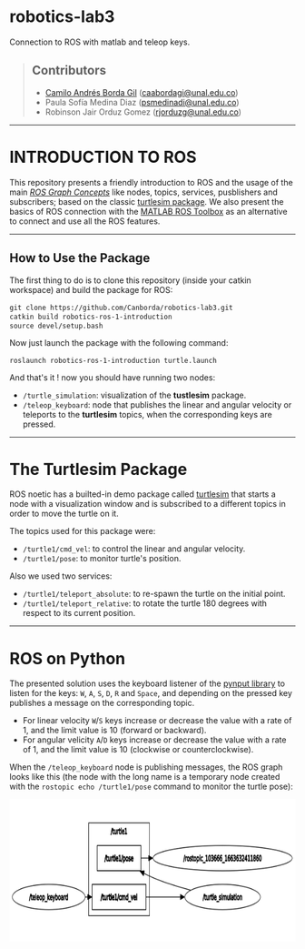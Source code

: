 # robotics-lab3
Connection to ROS with matlab and teleop keys.

> ## Contributors
> 
> - [Camilo Andrés Borda Gil](https://github.com/Canborda) (caabordagi@unal.edu.co)
> - Paula Sofía Medina Diaz (psmedinadi@unal.edu.co)
> - Robinson Jair Orduz Gomez (rjorduzg@unal.edu.co)

---
# INTRODUCTION TO ROS

This repository presents a friendly introduction to ROS and the usage of the main *[ROS Graph Concepts](http://wiki.ros.org/ROS/Concepts)* like nodes, topics, services, pusblishers and subscribers; based on the classic [turtlesim package](http://wiki.ros.org/turtlesim). We also present the basics of ROS connection with the [MATLAB ROS Toolbox](https://www.mathworks.com/help/ros/ug/get-started-with-ros.html) as an alternative to connect and use all the ROS features.

---
## How to Use the Package

The first thing to do is to clone this repository (inside your catkin workspace) and build the package for ROS:

```
git clone https://github.com/Canborda/robotics-lab3.git
catkin build robotics-ros-1-introduction
source devel/setup.bash
```

Now just launch the package with the following command:
```
roslaunch robotics-ros-1-introduction turtle.launch
```
And that's it ! now you should have running two nodes:
- `/turtle_simulation`: visualization of the __tustlesim__ package.
- `/teleop_keyboard`: node that publishes the linear and angular velocity or teleports to the __turtlesim__ topics, when the corresponding keys are pressed.

---
# The Turtlesim Package

ROS noetic has a builted-in demo package called [turtlesim](http://wiki.ros.org/turtlesim) that starts a node with a visualization window and is subscribed to a different topics in order to move the turtle on it.

The topics used for this package were:
- `/turtle1/cmd_vel`: to control the linear and angular velocity.
- `/turtle1/pose`: to monitor turtle's position.

Also we used two services:
- `/turtle1/teleport_absolute`: to re-spawn the turtle on the initial point.
- `/turtle1/teleport_relative`: to rotate the turtle 180 degrees with respect to its current position.

---
# ROS on Python

The presented solution uses the keyboard listener of the [pynput library](https://pynput.readthedocs.io/en/latest/keyboard.html#monitoring-the-keyboard) to listen for the keys: `W`, `A`, `S`, `D`, `R` and `Space`, and depending on the pressed key publishes a message on the corresponding topic.

- For linear velocity `W`/`S` keys increase or decrease the value with a rate of 1, and the limit value is 10 (forward or backward).
- For angular velicity `A`/`D` keys increase or decrease the value with a rate of 1, and the limit value is 10 (clockwise or counterclockwise).

When the `/teleop_keyboard` node is publishing messages, the ROS graph looks like this (the node with the long name is a temporary node created with the `rostopic echo /turtle1/pose` command to monitor the turtle pose):

<p align="center"><img src="images/graph_python.png" height="250" alt="ros graph"></p>